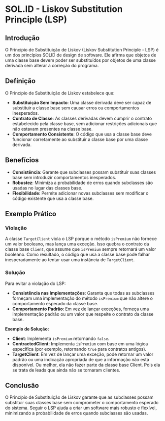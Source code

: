 # SOL.ID - Liskov Substitution Principle (LSP)

## Introdução

O Princípio de Substituição de Liskov (Liskov Substitution Principle - LSP) é um dos princípios SOLID de design de software. Ele afirma que objetos de uma classe base devem poder ser substituídos por objetos de uma classe derivada sem alterar a correção do programa.

## Definição

O Princípio de Substituição de Liskov estabelece que:

- **Substituição Sem Impacto**: Uma classe derivada deve ser capaz de substituir a classe base sem causar erros ou comportamentos inesperados.
- **Contrato de Classe**: As classes derivadas devem cumprir o contrato estabelecido pela classe base, sem adicionar restrições adicionais que não estavam presentes na classe base.
- **Comportamento Consistente**: O código que usa a classe base deve funcionar corretamente ao substituir a classe base por uma classe derivada.

## Benefícios

- **Consistência**: Garante que subclasses possam substituir suas classes base sem introduzir comportamentos inesperados.
- **Robustez**: Minimiza a probabilidade de erros quando subclasses são usadas no lugar das classes base.
- **Flexibilidade**: Permite adicionar novas subclasses sem modificar o código existente que usa a classe base.

## Exemplo Prático

### Violação

A classe `TargetClient` viola o LSP porque o método `isPremium` não fornece um valor booleano, mas lança uma exceção. Isso quebra o contrato da classe base `Client`, que assume que `isPremium` sempre retornará um valor booleano. Como resultado, o código que usa a classe base pode falhar inesperadamente ao tentar usar uma instância de `TargetClient`.

### Solução

Para evitar a violação do LSP:

- **Consistência nas Implementações**: Garanta que todas as subclasses forneçam uma implementação do método `isPremium` que não altere o comportamento esperado da classe base.
- **Comportamento Padrão**: Em vez de lançar exceções, forneça uma implementação padrão ou um valor que respeite o contrato da classe base.

**Exemplo de Solução:**

- **Client**: Implementa `isPremium` retornando `false`.
- **ContractedClient**: Implementa `isPremium` com base em uma lógica específica (por exemplo, retornando `true` para contratos antigos).
- **TargetClient**: Em vez de lançar uma exceção, pode retornar um valor padrão ou uma indicação apropriada de que a informação não está disponível. Ou melhor, ela não fazer parte da classe base Client. Pois ela se trata de leads que ainda não se tornaram clientes.

## Conclusão

O Princípio de Substituição de Liskov garante que as subclasses possam substituir suas classes base sem comprometer o comportamento esperado do sistema. Seguir o LSP ajuda a criar um software mais robusto e flexível, minimizando a probabilidade de erros quando subclasses são usadas.
